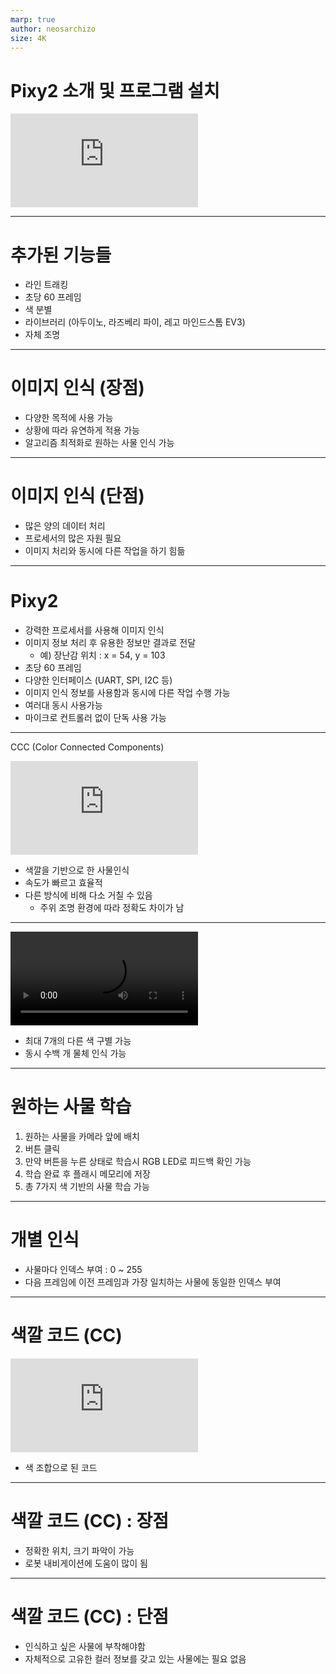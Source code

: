 ```yaml
---
marp: true
author: neosarchizo
size: 4K
---
```


# Pixy2 소개 및 프로그램 설치

![](https://docs.pixycam.com/wiki/lib/exe/fetch.php?media=wiki:img:pixy2_in_hand-300px.jpg)

---

# 추가된 기능들

- 라인 트래킹
- 초당 60 프레임
- 색 분별
- 라이브러리 (아두이노, 라즈베리 파이, 레고 마인드스톰 EV3)
- 자체 조명

---

# 이미지 인식 (장점)

- 다양한 목적에 사용 가능
- 상황에 따라 유연하게 적용 가능
- 알고리즘 최적화로 원하는 사물 인식 가능

---

# 이미지 인식 (단점)

- 많은 양의 데이터 처리
- 프로세서의 많은 자원 필요
- 이미지 처리와 동시에 다른 작업을 하기 힘듦

---

# Pixy2

- 강력한 프로세서를 사용해 이미지 인식
- 이미지 정보 처리 후 유용한 정보만 결과로 전달
  - 예) 장난감 위치 : x = 54, y = 103
- 초당 60 프레임
- 다양한 인터페이스 (UART, SPI, I2C 등)
- 이미지 인식 정보를 사용함과 동시에 다른 작업 수행 가능
- 여러대 동시 사용가능
- 마이크로 컨트롤러 없이 단독 사용 가능

---

CCC (Color Connected Components)

![](https://docs.pixycam.com/wiki/lib/exe/fetch.php?media=wiki:img:cc.jpg)

- 색깔을 기반으로 한 사물인식
- 속도가 빠르고 효율적
- 다른 방식에 비해 다소 거칠 수 있음
  - 주위 조명 환경에 따라 정확도 차이가 남

---
<video autoplay loop>
  <source src="https://docs.pixycam.com/wiki/lib/exe/fetch.php?media=wiki:v2:pixy_balls2.mp4">
</video>

- 최대 7개의 다른 색 구별 가능
- 동시 수백 개 물체 인식 가능

---
# 원하는 사물 학습
1. 원하는 사물을 카메라 앞에 배치
2. 버튼 클릭
3. 만약 버튼을 누른 상태로 학습시 RGB LED로 피드백 확인 가능
4. 학습 완료 후 플래시 메모리에 저장
5. 총 7가지 색 기반의 사물 학습 가능

---
# 개별 인식
- 사물마다 인덱스 부여 : 0 ~ 255
- 다음 프레임에 이전 프레임과 가장 일치하는 사물에 동일한 인덱스 부여

---
# 색깔 코드 (CC)

![](https://docs.pixycam.com/wiki/lib/exe/fetch.php?media=wiki:img:cc.jpg)

- 색 조합으로 된 코드

---
# 색깔 코드 (CC) : 장점

- 정확한 위치, 크기 파악이 가능
- 로봇 내비게이션에 도움이 많이 됨

---
# 색깔 코드 (CC) : 단점

- 인식하고 싶은 사물에 부착해야함
- 자체적으로 고유한 컬러 정보를 갖고 있는 사물에는 필요 없음
